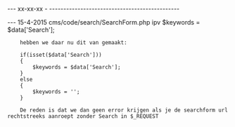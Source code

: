 --- xx-xx-xx			<file path> -	<Customization explanation> ----------------------------------------------


--- 15-4-2015		cms/code/search/SearchForm.php
ipv
		$keywords = $data['Search'];

		hebben we daar nu dit van gemaakt:

		if(isset($data['Search']))
		{
			$keywords = $data['Search'];
		}
		else
		{
			$keywords = '';
		}

		De reden is dat we dan geen error krijgen als je de searchform url rechtstreeks aanroept zonder Search in $_REQUEST



